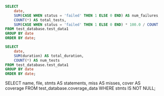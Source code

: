 ```sql tabel6
SELECT
    date,
    SUM(CASE WHEN status = 'failed' THEN 1 ELSE 0 END) AS num_failures,
    COUNT(*) AS total_tests,
    SUM(CASE WHEN status = 'failed' THEN 1 ELSE 0 END) * 100.0 / COUNT(*) AS failure_rate_percentage
FROM test_database.test_data1
GROUP BY date
ORDER BY date;
```

```sql table7
SELECT
    date,
    SUM(duration) AS total_duration,
    COUNT(*) AS num_tests
FROM test_database.test_data1
GROUP BY date
ORDER BY date;
```

SELECT
    name,
    file,
    stmts AS statements,
    miss AS misses,
    cover AS coverage
FROM test_database.coverage_data
WHERE stmts IS NOT NULL;

<LineChart
    data={table7}
    y="total_duration"
    title="Total Duration of Tests by Month"
/>
